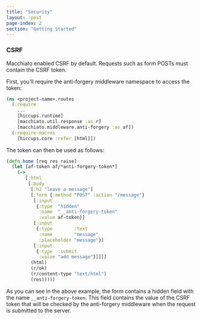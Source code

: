```yaml
---
title: "Security"
layout: :post
page-index: 2
section: "Getting Started"
---
```


### CSRF

Macchiato enabled CSRF by default. Requests such as form POSTs must contain the CSRF token.

First, you'll require the anti-forgery middleware namespace to access the token:

```clojure
(ns <project-name>.routes
  (:require
    ...
    [hiccups.runtime]
    [macchiato.util.response :as r]
    [macchiato.middleware.anti-forgery :as af])
  (:require-macros
    [hiccups.core :refer [html]])
```

The token can then be used as follows:

```clojure
(defn home [req res raise]
  (let [af-token af/*anti-forgery-token*]
    (->
       [:html
        [:body
         [:h2 "leave a message"]
         [:form {:method "POST" :action "/message"}
          [:input
           {:type  "hidden"
            :name  "__anti-forgery-token"
            :value af-token}]
          [:input
           {:type        :text
            :name        "message"
            :placeholder "message"}]
          [:input
           {:type  :submit
            :value "add message"}]]]]
         (html)
         (r/ok)
         (r/content-type "text/html")
         (res)))))
```

As you can see in the above example, the form contains a hidden field with the name `__anti-forgery-token`.
This field contains the value of the CSRF token that will be checked by the anti-forgery middleware when
the request is submitted to the server.



